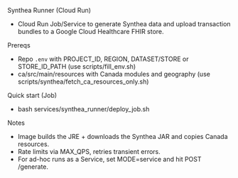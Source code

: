 Synthea Runner (Cloud Run)

- Cloud Run Job/Service to generate Synthea data and upload transaction bundles to a Google Cloud Healthcare FHIR store.

Prereqs
- Repo `.env` with PROJECT_ID, REGION, DATASET/STORE or STORE_ID_PATH (use scripts/fill_env.sh)
- ca/src/main/resources with Canada modules and geography (use scripts/synthea/fetch_ca_resources_only.sh)

Quick start (Job)
- bash services/synthea_runner/deploy_job.sh

Notes
- Image builds the JRE + downloads the Synthea JAR and copies Canada resources.
- Rate limits via MAX_QPS, retries transient errors.
- For ad-hoc runs as a Service, set MODE=service and hit POST /generate.
